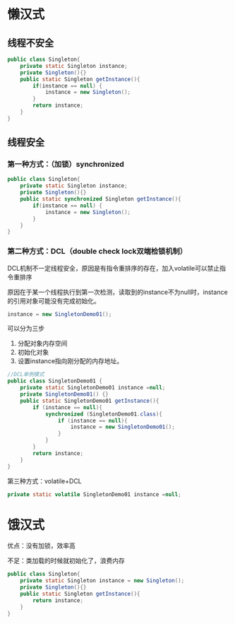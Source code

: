 # 懒汉式

## 线程不安全

```java
public class Singleton{
    private static Singleton instance;
    private Singleton(){}
    public static Singleton getInstance(){
        if(instance == null) {
            instance = new Singleton();
        }
        return instance;
    }
}
```

## 线程安全

### 第一种方式：（加锁）synchronized

```java
public class Singleton{
    private static Singleton instance;
    private Singleton(){}
    public static synchronized Singleton getInstance(){
        if(instance == null) {
            instance = new Singleton();
        }
    }
}
```

### 第二种方式：DCL（double check lock双端检锁机制）

DCL机制不一定线程安全，原因是有指令重排序的存在，加入volatile可以禁止指令重排序

原因在于某一个线程执行到第一次检测，读取到的instance不为null时，instance的引用对象可能没有完成初始化。

```java
instance = new SingletonDemo01();
```

可以分为三步

1. 分配对象内存空间
2. 初始化对象
3. 设置instance指向刚分配的内存地址。

```java
//DCL单例模式
public class SingletonDemo01 {
    private static SingletonDemo01 instance =null;
    private SingletonDemo01() {}
    public static SingletonDemo01 getInstance(){
        if (instance == null){
            synchronized (SingletonDemo01.class){
                if (instance == null){
                    instance = new SingletonDemo01();
                }
            }
        }
        return instance;
    }
}
```

第三种方式：volatile+DCL

```java
private static volatile SingletonDemo01 instance =null;
```

# 饿汉式

优点：没有加锁，效率高

不足：类加载的时候就初始化了，浪费内存	

```java
public class Singleton{
    private static Singleton instance = new Singleton();
    private Singleton(){}
    public static Singleton getInstance(){
        return instance;
    }
}
```



